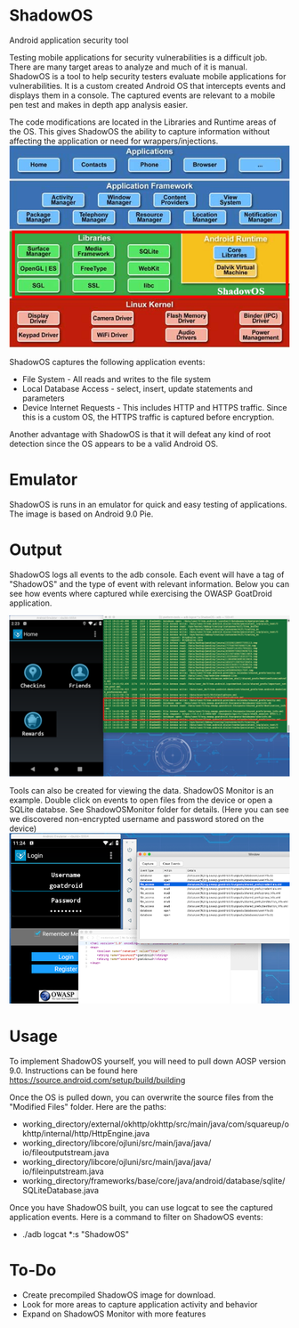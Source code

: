 # ShadowOS
Android application security tool

Testing mobile applications for security vulnerabilities is a difficult job.  There are many target areas to analyze and much of it is manual.   ShadowOS is a tool to help security testers evaluate mobile applications for vulnerabilities.   It is a custom created Android OS that intercepts events and displays them in a console. The captured events are relevant to a mobile pen test and makes in depth app analysis easier.  

The code modifications are located in the Libraries and Runtime areas of the OS.  This gives ShadowOS the ability to capture information without affecting the application or need for wrappers/injections.
![Console Capture](Images/aos.png)

ShadowOS captures the following application events:

* File System - All reads and writes to the file system
* Local Database Access - select, insert, update statements and parameters
* Device Internet Requests - This includes HTTP and HTTPS traffic.  Since this is a custom OS, the HTTPS traffic is captured before encryption.

Another advantage with ShadowOS is that it will defeat any kind of root detection since the OS appears to be a valid Android OS.

# Emulator
ShadowOS is runs in an emulator for quick and easy testing of applications. The image is based on Android 9.0 Pie.

# Output
ShadowOS logs all events to the adb console.   Each event will have a tag of "ShadowOS" and the type of event with relevant information. Below you can see how events where captured while exercising the OWASP GoatDroid application.

![Console Capture](Images/shadowos2.png)

Tools can also be created for viewing the data.  ShadowOS Monitor is an example.  Double click on events to open files from the device or open a SQLite databse.  See ShadowOSMonitor folder for details. (Here you can see we discovered non-encrypted username and password stored on the device)
![Tool Capture](Images/shadowos3.png)

# Usage
To implement ShadowOS yourself, you will need to pull down AOSP version 9.0.  Instructions can be found here https://source.android.com/setup/build/building

Once the OS is pulled down, you can overwrite the source files from the "Modified Files" folder.  Here are the paths:

* working_directory/external/okhttp/okhttp/src/main/java/com/squareup/okhttp/internal/http/HttpEngine.java
* working_directory⁩/libcore/⁨ojluni/src/⁨main/⁨java/⁨java/⁨io⁩/fileoutputstream.java
* working_directory⁩/libcore/⁨ojluni/src/⁨main/⁨java/⁨java/⁨io⁩/fileinputstream.java
* working_directory/frameworks/base/core/java/android/database/sqlite/SQLiteDatabase.java

Once you have ShadowOS built, you can use logcat to see the captured application events.  Here is a command to filter on ShadowOS events:
* ./adb logcat *:s "ShadowOS"

# To-Do
* Create precompiled ShadowOS image for download.   
* Look for more areas to capture application activity and behavior
* Expand on ShadowOS Monitor with more features
